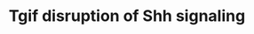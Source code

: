 ---
annotations:
- type: Pathway Ontology
  value: altered Hedgehog signaling pathway
- type: Disease Ontology
  value: genetic disease
- type: Pathway Ontology
  value: signaling pathway
- type: Cell Type Ontology
  value: skeletogenic cell
authors:
- AAR&Co
- Egonw
- AlexanderPico
- DeSl
- Eweitz
description: Mutations in the Sonic Hedgehog (SHH) gene result in HPE in humans and
  mice, and the Shh pathway is targeted by other mutations that cause holoprosencephaly
  (HPE). HPE is a severe human genetic disease affecting craniofacial development
  of children.  The TGIF1 gene maps to the HPE4, and the heterozygous loss of the
  TGIF1 mutations are associated with HPE, however mouse models have yet to explain
  how the inhibition of TGIF causes the genetic disease Holoprosencephaly.  Using
  a conditional Tgif1 allele, Taniguchi, et al. showed that mouse embryos lacking
  both Tgif1 and the related Tgif2 have HPE-like phenotypes reminiscent of Shh null
  embryos.
last-edited: 2021-05-22
organisms:
- Homo sapiens
redirect_from:
- /index.php/Pathway:WP3674
- /instance/WP3674
schema-jsonld:
- '@context': https://schema.org/
  '@id': https://wikipathways.github.io/pathways/WP3674.html
  '@type': Dataset
  creator:
    '@type': Organization
    name: WikiPathways
  description: Mutations in the Sonic Hedgehog (SHH) gene result in HPE in humans
    and mice, and the Shh pathway is targeted by other mutations that cause holoprosencephaly
    (HPE). HPE is a severe human genetic disease affecting craniofacial development
    of children.  The TGIF1 gene maps to the HPE4, and the heterozygous loss of the
    TGIF1 mutations are associated with HPE, however mouse models have yet to explain
    how the inhibition of TGIF causes the genetic disease Holoprosencephaly.  Using
    a conditional Tgif1 allele, Taniguchi, et al. showed that mouse embryos lacking
    both Tgif1 and the related Tgif2 have HPE-like phenotypes reminiscent of Shh null
    embryos.
  keywords:
  - NODAL
  - TGIF2
  - FOXG1
  - GLI3
  - SHH
  - NKX2-1
  - SMAD2
  - TGIF1
  - FGF8
  license: CC0
  name: Tgif disruption of Shh signaling
seo: CreativeWork
title: Tgif disruption of Shh signaling
wpid: WP3674
---